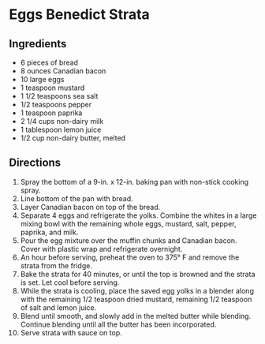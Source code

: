 # Eggs Benedict Strata
## Ingredients
-   6 pieces of bread
-   8 ounces Canadian bacon
-   10 large eggs
-   1 teaspoon mustard
-   1 1/2 teaspoons sea salt
-   1/2 teaspoons pepper
-   1 teaspoon paprika
-   2 1/4 cups non-dairy milk
-   1 tablespoon lemon juice
-   1/2 cup non-dairy butter, melted

## Directions
1.  Spray the bottom of a 9-in. x 12-in. baking pan with non-stick cooking spray.
2.  Line bottom of the pan with bread.
3.  Layer Canadian bacon on top of the bread.
4.  Separate 4 eggs and refrigerate the yolks. Combine the whites in a large mixing bowl with the remaining whole eggs, mustard, salt, pepper, paprika, and milk.
5.  Pour the egg mixture over the muffin chunks and Canadian bacon. Cover with plastic wrap and refrigerate overnight.
6.  An hour before serving, preheat the oven to 375° F and remove the strata from the fridge.
7.  Bake the strata for 40 minutes, or until the top is browned and the strata is set. Let cool before serving.
8.  While the strata is cooling, place the saved egg yolks in a blender along with the remaining 1/2 teaspoon dried mustard, remaining 1/2 teaspoon of salt and lemon juice.
9.  Blend until smooth, and slowly add in the melted butter while blending. Continue blending until all the butter has been incorporated.
10. Serve strata with sauce on top. 